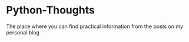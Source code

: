 # Python-Thoughts
The place where you can find practical information from the posts on my personal blog
